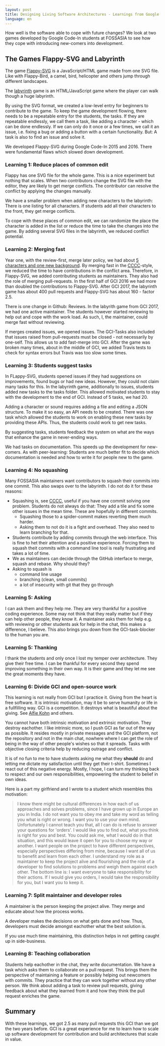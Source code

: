 ```yaml
---
layout: post
title: Designing Living Software Architectures - Learnings from Google Code-In
language: en
---
```


How well is the software able to cope with future changes?
We look at two games developed by Google Code-In students at FOSSASIA to see how they cope with introducing new-comers into development.

The Games Flappy-SVG and Labyrinth
----------------------------------

The game [Flappy-SVG][flappy-svg] is a JavaScript/HTML game made from one SVG file.
Like with Flappy-Bird, a camel, bird, helicopter and others jump through different landscapes.

The [labyrinth][labyrinth] game is an HTML/JavaScript game where the player can walk though a huge labyrinth.

By using the SVG format, we created a low-level entry for beginners to contribute to the game.
To keep the game development flowing, there needs to be a repeatable entry for the students, the tasks.
If they are repeatable endlessly, we call them a task, like adding a character - which can be done endlessly.
If we can only do it once or a few times, we call it an issue, i.e. fixing a bug or adding a button with a certain functionality.
But: A task is also to find an issue and solve it.

We developed Flappy-SVG during Google Code-In 2015 and 2016.
There were fundamental flaws which slowed down development.

### Learning 1: Reduce places of common edit

Flappy has one SVG file for the whole game. This is a nice experiment but nothing that scales.
When two contributors change the SVG file with the editor, they are likely to get merge conflicts.
The contributor can resolve the conflict by applying the changes manually.

We have a smaller problem when adding new characters to the labyrinth: There is one listing for all characters. If students add all their characters to the front, they get merge conflicts.

To cope with these places of common edit, we can randomize the place the character is added in the list or reduce the time to take the changes into the game.
By adding several SVG files in the labyrinth, we reduced conflict potential.

### Learning 2: Merging fast

Year one, with the review-first, merge later policy, we had about [5 characters and one new background](https://github.com/fossasia/flappy-svg/commit/67b96262cfa0944ed17effb08c3c778e3f8fac1d).
By merging fast in the [CCCC][c4]-style, we reduced the time to have contributions in the conflict area.
Therefore, in Flappy-SVG, we added contributing students as maintainers.
They also had the role of merging pull-requests.
In the first half of GCI 2016 we had more than doubled the contributions to Flappy-SVG.
After GCI 2017, the labyrinth game has about 400 pull requests and Flappy-SVG has about 160 - factor 2.5.

There is one change in Github: Reviews.
In the labyrith game from GCI 2017, we had one active maintainer.
The students however started reviewing to help out and cope with the work load.
As such, I, the maintainer, could merge fast without reviewing.

If merges created issues, we opened issues.
The GCI-Tasks also included that issues raised from pull-requests must be closed - not necessarily by one-self.
This allows us to add fast-merge into GCI.
After the game was broken many times, about in the middle of GCI, we added Travis tests to check for syntax errors but Travis was too slow some times.

### Learning 3: Students suggest tasks

In FLappy-SVG, students opened issues if they had suggestions on improvements, found bugs or had new ideas.
However, they could not claim many tasks for this.
In the labyrinth game, additionally to issues, students added new tasks to the tasks folder.
This allowed motivated students to stay with the development to the end of GCI. 
Instead of 5 tasks, we had 20.

Adding a character or sound requires adding a file and editing a JSON structure.
To make it so easy, an API needs to be created.
There was one task which allowed the students to work on enabling these new tasks by providing these
APIs.
Thus, the students could work to get new tasks.

By suggesting tasks, students feedback the system on what are the ways that enhance the game in never-ending ways.

We had tasks on documentation. This speeds up the development for new-comers.
As with peer-learning: Students are much better fit to decide which documentation is needed and how to write it for people new to the game.

### Learning 4: No squashing

Many FOSSASIA maintainers want contributors to squash their commits into one commit.
This also swaps over to the labyrinth.
I do not do it for these reasons:

- Squashing is, see [CCCC][c4], useful if you have one commit solving one problem.
  Students do not always do that: They add a tile and fix some other issues in the mean time.
  These are hopefully in different commits.
  - Squashing those to a spider-commit makes reverting them much harder.
  - Asking them to not do it is a fight and overhead. They also need to learn branching for that.
- Students contribute by adding commits through the web interface. This is fine to het their attention and a positive experience.
  Forcing them to squash theit commits with a command line tool is really frustrating and takes a lot of time.
- We as maintainers can decide through the GitHub interface to merge, squash and rebase. Why should they?
- Asking to squash is
  - command line usage
  - branching (clean, small commits)
  - a lot of insecurity with git that they go through

### Learning 5: Asking

I can ask them and they help me. They are very thankful for a positive coding experience.
Some may not think that they really matter but if they can help other people, they know it.
A maintainer asks them for help e.g. with reviewing or other students ask for help in the chat, this makes a difference, I believe.
This also brings you down from the GCI-task-blocker to the human you are.

### Learning 5: Thanking

I thank the students and only once I lost my temper over architecture.
They give their free time. I can be thankful for every second they spend improving something in their own way.
It is their game and they let me see the great moments they have.

### Learning 6: Divide GCI and open-source work

This learning is not really from GCI but I practice it.
Giving from the heart is free software.
It is intrinsic motivation, may it be to serve humanity or life in a fullfilling way.
GCI is a competition. It destroys what is beautiful about the giving. See [Alfie Kohn](https://www.youtube.com/watch?v=b4c86SDW7FQ) and others.

You cannot have both intrinsic motivation and extrinsic motivation. They destroy eachother.
I like intrinsic more, so I push GCI as far out of the way as possible.
It resides mostly in private messages and the GCI platform, not the repository and not in the main chat, nowhere where I can get the role of being in the way of other people's wishes so that it spreads. Tasks with objective closing criteria help by reducing outrage and conflict.

It is of no fun to me to have students asking me what they **should** do and letting me dictate my satisfaction until they get their t-shirt.
Sometimes I react out of this negative energy.
Mostly, I hope, I can turn my thinking back to respect and our own responsibilities, empowering the student to belief in own ideas.

Here is a part my girlfriend and I wrote to a student which resembles this motivation:

> I know there might be cultural differences in how each of us approaches and solves problems, since I have grown up in Europe an you in India. I do not want you to obey me and take my word as telling you what is right or wrong. I want you to use your own mind. Unfortunately I cannot teach you that, all I can do is refuse to answer your questions for 'orders'. I would like you to find out, what you think is right for you and best. You could ask me, what I would do in that situation, and this would leave it open for you to choose my way or another. I want people on the project to have different perspectives, especially perspectives differing from mine, because I want all of us to benefit and learn from each other. I understand my role as a maintainer to keep the project alive and flourishing and the role of a developer to find solutions to problems and weigh them against each other. The bottom line is: I want everyone to take responsibility for their actions. If I would give you orders, I would take the responsibility for you, but I want you to keep it.

### Learning 7: Split maintainer and developer roles

A maintainer is the person keeping the project alive.
They merge and educate about how the process works.

A developer makes the decisions on what gets done and how.
Thus, developers must decide amongst eachother what the best solution is.

If you use much time maintaining, this distinction helps in not getting caught up in side-business.

### Learning 8: Teaching collaboration

Students help eachother in the chat, they write documentation.
We have a task which asks them to collaborate on a pull request.
This brings them the perspective of maintaining a feature or possibly helping out newcomers with commits.
They practice that they can work together without any other person.
We think about adding a task to review pull requests, giving feedback about what they learned from it and how they think the pull request enriches the game.

## Summary

With these learnings, we got 2.5 as many pull requests this GCI than we got the two years before.
GCI is a great experience for me to learn how to scale up software development for contribution and build architectures that scale in value.


[flappy-svg]: https://github.com/fossasia/flappy-svg/
[labyrinth]: https://github.com/fossasia/labyrinth
[c4]: https://rfc.zeromq.org/spec:42/C4/

